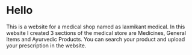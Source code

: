# Hello
This is a website for a medical shop named as laxmikant medical. In this website I created 3 sections of the medical store are Medicines, General Items and Ayurvedic Products. 
You can search your product and upload your prescription in the website.
